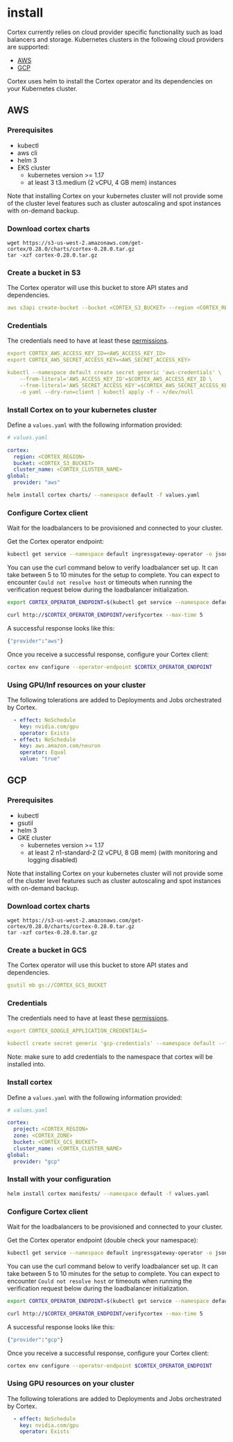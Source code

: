 # install

Cortex currently relies on cloud provider specific functionality such as load balancers and storage. Kubernetes clusters in the following cloud providers are supported:
* [AWS](#aws)
* [GCP](#gcp)

Cortex uses helm to install the Cortex operator and its dependencies on your Kubernetes cluster.

## AWS

### Prerequisites

* kubectl
* aws cli
* helm 3
* EKS cluster
    * kubernetes version >= 1.17
    * at least 3 t3.medium (2 vCPU, 4 GB mem) instances

Note that installing Cortex on your kubernetes cluster will not provide some of the cluster level features such as cluster autoscaling and spot instances with on-demand backup.

### Download cortex charts

<!-- CORTEX_VERSION -->
```
wget https://s3-us-west-2.amazonaws.com/get-cortex/0.28.0/charts/cortex-0.28.0.tar.gz
tar -xzf cortex-0.28.0.tar.gz
```

### Create a bucket in S3

The Cortex operator will use this bucket to store API states and dependencies.

```yaml
aws s3api create-bucket --bucket <CORTEX_S3_BUCKET> --region <CORTEX_REGION>
```

### Credentials

The credentials need to have at least these [permissions](../aws/security.md#operator).

```yaml
export CORTEX_AWS_ACCESS_KEY_ID=<AWS_ACCESS_KEY_ID>
export CORTEX_AWS_SECRET_ACCESS_KEY=<AWS_SECRET_ACCESS_KEY>

kubectl --namespace default create secret generic 'aws-credentials' \
    --from-literal='AWS_ACCESS_KEY_ID'=$CORTEX_AWS_ACCESS_KEY_ID \
    --from-literal='AWS_SECRET_ACCESS_KEY'=$CORTEX_AWS_SECRET_ACCESS_KEY \
    -o yaml --dry-run=client | kubectl apply -f - >/dev/null
```

### Install Cortex on to your kubernetes cluster

Define a `values.yaml` with the following information provided:

```yaml
# values.yaml

cortex:
  region: <CORTEX_REGION>
  bucket: <CORTEX_S3_BUCKET>
  cluster_name: <CORTEX_CLUSTER_NAME>
global:
  provider: "aws"
```

```bash
helm install cortex charts/ --namespace default -f values.yaml
```

### Configure Cortex client

Wait for the loadbalancers to be provisioned and connected to your cluster.

Get the Cortex operator endpoint:

```bash
kubectl get service --namespace default ingressgateway-operator -o jsonpath='{.status.loadBalancer.ingress[0].hostname}'
```

You can use the curl command below to verify loadbalancer set up. It can take between 5 to 10 minutes for the setup to complete. You can expect to encounter `Could not resolve host` or timeouts when running the verification request below during the loadbalancer initialization.

```bash
export CORTEX_OPERATOR_ENDPOINT=$(kubectl get service --namespace default ingressgateway-operator -o jsonpath='{.status.loadBalancer.ingress[0].hostname}')

curl http://$CORTEX_OPERATOR_ENDPOINT/verifycortex --max-time 5
```

A successful response looks like this:

```bash
{"provider":"aws"}
```

Once you receive a successful response, configure your Cortex client:

```bash
cortex env configure --operator-endpoint $CORTEX_OPERATOR_ENDPOINT
```

### Using GPU/Inf resources on your cluster

The following tolerations are added to Deployments and Jobs orchestrated by Cortex.

```yaml
  - effect: NoSchedule
    key: nvidia.com/gpu
    operator: Exists
  - effect: NoSchedule
    key: aws.amazon.com/neuron
    operator: Equal
    value: "true"
```

## GCP

### Prerequisites

* kubectl
* gsutil
* helm 3
* GKE cluster
    * kubernetes version >= 1.17
    * at least 2 n1-standard-2 (2 vCPU, 8 GB mem) (with monitoring and logging disabled)

Note that installing Cortex on your kubernetes cluster will not provide some of the cluster level features such as cluster autoscaling and spot instances with on-demand backup.

### Download cortex charts

<!-- CORTEX_VERSION -->
```
wget https://s3-us-west-2.amazonaws.com/get-cortex/0.28.0/charts/cortex-0.28.0.tar.gz
tar -xzf cortex-0.28.0.tar.gz
```

### Create a bucket in GCS

The Cortex operator will use this bucket to store API states and dependencies.

```yaml
gsutil mb gs://CORTEX_GCS_BUCKET
```

### Credentials

The credentials need to have at least these [permissions](../gcp/credentials.md).

```yaml
export CORTEX_GOOGLE_APPLICATION_CREDENTIALS=

kubectl create secret generic 'gcp-credentials' --namespace default --from-file=key.json=$CORTEX_GOOGLE_APPLICATION_CREDENTIALS
```

Note: make sure to add credentials to the namespace that cortex will be installed into.

### Install cortex

Define a `values.yaml` with the following information provided:

```yaml
# values.yaml

cortex:
  project: <CORTEX_REGION>
  zone: <CORTEX_ZONE>
  bucket: <CORTEX_GCS_BUCKET>
  cluster_name: <CORTEX_CLUSTER_NAME>
global:
  provider: "gcp"
```

### Install with your configuration

```bash
helm install cortex manifests/ --namespace default -f values.yaml
```

### Configure Cortex client

Wait for the loadbalancers to be provisioned and connected to your cluster.

Get the Cortex operator endpoint (double check your namespace):

```bash
kubectl get service --namespace default ingressgateway-operator -o jsonpath='{.status.loadBalancer.ingress[0].ip}'
```

You can use the curl command below to verify loadbalancer set up. It can take between 5 to 10 minutes for the setup to complete. You can expect to encounter `Could not resolve host` or timeouts when running the verification request below during the loadbalancer initialization.

```bash
export CORTEX_OPERATOR_ENDPOINT=$(kubectl get service --namespace default ingressgateway-operator -o jsonpath='{.status.loadBalancer.ingress[0].ip}')

curl http://$CORTEX_OPERATOR_ENDPOINT/verifycortex --max-time 5
```

A successful response looks like this:

```bash
{"provider":"gcp"}
```

Once you receive a successful response, configure your Cortex client:

```bash
cortex env configure --operator-endpoint $CORTEX_OPERATOR_ENDPOINT
```

### Using GPU resources on your cluster

The following tolerations are added to Deployments and Jobs orchestrated by Cortex.

```yaml
  - effect: NoSchedule
    key: nvidia.com/gpu
    operator: Exists
```

